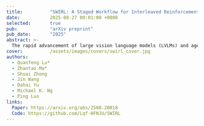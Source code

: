 ```yaml
---
title:          "SWIRL: A Staged Workflow for Interleaved Reinforcement Learning in Mobile GUI Control"
date:           2025-08-27 00:01:00 +0800
selected:       true
pub:            "arXiv preprint"
pub_date:       "2025"
abstract: >-
  The rapid advancement of large vision language models (LVLMs) and agent systems has heightened interest in mobile GUI agents that can reliably translate natural language into interface operations. We introduce SWIRL, a staged workflow for interleaved reinforcement learning designed for multi-agent systems. SWIRL reformulates MARL into a sequence of single-agent reinforcement learning tasks, updating one agent at a time while keeping the others fixed. In application to mobile GUI control, SWIRL instantiates a Navigator that converts language and screen context into structured plans, and an Interactor that grounds these plans into executable atomic actions.
cover:          /assets/images/covers/swirl_cover.jpg
authors:
  - Quanfeng Lu*
  - Zhantao Ma*
  - Shuai Zhong
  - Jin Wang
  - Dahai Yu
  - Michael K. Ng
  - Ping Luo
links:
  Paper: https://arxiv.org/abs/2508.20018
  Code: https://github.com/Lqf-HFNJU/SWIRL
---
```

